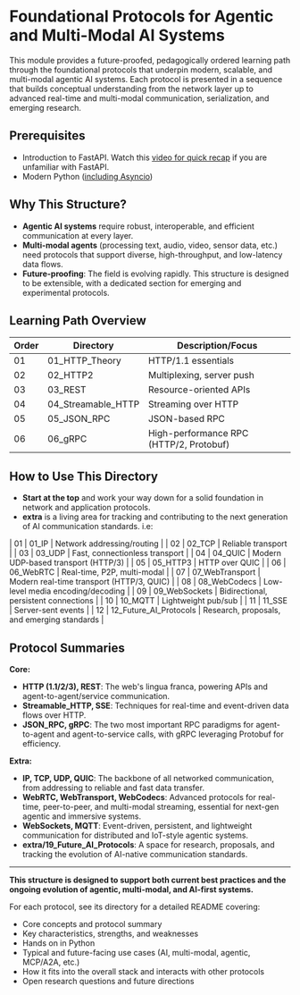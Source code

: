 # Foundational Protocols for Agentic and Multi-Modal AI Systems

This module provides a future-proofed, pedagogically ordered learning path through the foundational protocols that underpin modern, scalable, and multi-modal agentic AI systems. Each protocol is presented in a sequence that builds conceptual understanding from the network layer up to advanced real-time and multi-modal communication, serialization, and emerging research.

## Prerequisites

- Introduction to FastAPI. Watch this [video for quick recap](https://www.youtube.com/watch?v=hpE9NlZ1X0A&list=PL0vKVrkG4hWrlP5uLUAr47uvSq1D7NCmc&index=2) if you are unfamiliar with FastAPI.
- Modern Python ([including Asyncio](https://docs.python.org/3/library/asyncio.html))

## Why This Structure?

- **Agentic AI systems** require robust, interoperable, and efficient communication at every layer.
- **Multi-modal agents** (processing text, audio, video, sensor data, etc.) need protocols that support diverse, high-throughput, and low-latency data flows.
- **Future-proofing**: The field is evolving rapidly. This structure is designed to be extensible, with a dedicated section for emerging and experimental protocols.

## Learning Path Overview

| Order | Directory              | Description/Focus                           |
| ----- | ---------------------- | ------------------------------------------- |
| 01    | 01_HTTP_Theory         | HTTP/1.1 essentials                         |
| 02    | 02_HTTP2               | Multiplexing, server push                   |
| 03    | 03_REST                | Resource-oriented APIs                      |
| 04    | 04_Streamable_HTTP     | Streaming over HTTP                         |
| 05    | 05_JSON_RPC            | JSON-based RPC                              |
| 06    | 06_gRPC                | High-performance RPC (HTTP/2, Protobuf)     |

## How to Use This Directory

- **Start at the top** and work your way down for a solid foundation in network and application protocols.
- **extra** is a living area for tracking and contributing to the next generation of AI communication standards. i.e:

| 01    | 01_IP                  | Network addressing/routing                  |
| 02    | 02_TCP                 | Reliable transport                          |
| 03    | 03_UDP                 | Fast, connectionless transport              |
| 04    | 04_QUIC                | Modern UDP-based transport (HTTP/3)         |
| 05    | 05_HTTP3               | HTTP over QUIC                              |
| 06    | 06_WebRTC              | Real-time, P2P, multi-modal                 |
| 07    | 07_WebTransport        | Modern real-time transport (HTTP/3, QUIC)   |
| 08    | 08_WebCodecs           | Low-level media encoding/decoding           |
| 09    | 09_WebSockets          | Bidirectional, persistent connections       |
| 10    | 10_MQTT                | Lightweight pub/sub                         |
| 11    | 11_SSE                 | Server-sent events                          |
| 12    | 12_Future_AI_Protocols | Research, proposals, and emerging standards |


## Protocol Summaries

**Core:**
- **HTTP (1.1/2/3), REST**: The web's lingua franca, powering APIs and agent-to-agent/service communication.
- **Streamable_HTTP, SSE**: Techniques for real-time and event-driven data flows over HTTP.
- **JSON_RPC, gRPC**: The two most important RPC paradigms for agent-to-agent and agent-to-service calls, with gRPC leveraging Protobuf for efficiency.

**Extra:**
- **IP, TCP, UDP, QUIC**: The backbone of all networked communication, from addressing to reliable and fast data transfer.
- **WebRTC, WebTransport, WebCodecs**: Advanced protocols for real-time, peer-to-peer, and multi-modal streaming, essential for next-gen agentic and immersive systems.
- **WebSockets, MQTT**: Event-driven, persistent, and lightweight communication for distributed and IoT-style agentic systems.
- **extra/19_Future_AI_Protocols**: A space for research, proposals, and tracking the evolution of AI-native communication standards.

---

**This structure is designed to support both current best practices and the ongoing evolution of agentic, multi-modal, and AI-first systems.**

For each protocol, see its directory for a detailed README covering:

- Core concepts and protocol summary
- Key characteristics, strengths, and weaknesses
- Hands on in Python
- Typical and future-facing use cases (AI, multi-modal, agentic, MCP/A2A, etc.)
- How it fits into the overall stack and interacts with other protocols
- Open research questions and future directions
